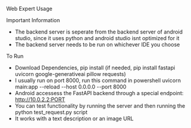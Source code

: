 Web Expert Usage

Important Information 
- The backend server is seperate from the backend server of android studio, since it uses python and android studio isnt optimized for it
- The backend server needs to be run on whichever IDE you choose 

To Run
- Download Dependencies, pip install (if needed, pip install fastapi uvicorn google-generativeai pillow requests)
- I usually run on port 8000, run this command in powershell uvicorn main:app --reload --host 0.0.0.0 --port 8000
- Android accessess the FastAPI backend through a special endpoint: http://10.0.2.2:PORT
- You can test functionality by running the server and then running the python test_request.py script
- It works with a text description or an image URL
